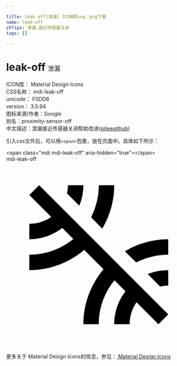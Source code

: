 ```yaml
---

title: leak off(泄漏) ICON转svg、png下载
name: leak-off
zhTips: 泄漏,接近传感器关闭
tags: []

---
```


# leak-off  <small style="font-size: 60%;font-weight: 100">泄漏</small>


<div class="detail-page">
<p>
<span>
ICON库：
<span class="badge-secondary badge">Material Design Icons</span> 
</span>
<br/>
<span>
CSS名称：
<span class="badge-secondary badge">mdi-leak-off</span> 
</span>
<br/>
<span>
unicode：
<span class="badge-secondary badge">F0DD8</span> 
<copy-btn content='F0DD8' btn-title=""></copy-btn>
<copy-btn :content='String.fromCodePoint(parseInt("F0DD8", 16))' btn-title="复制U"></copy-btn>
</span>
<br/>
<span>
version：
<span class="badge-secondary badge">3.5.94</span> 
</span>
<br/>
<span>图标来源/作者：<span class="badge-light badge">Google</span></span> 
<br/>
<span>别名：<span class="badge-light badge">proximity-sensor-off</span></span><br/><span class="zh-detail">中文描述：<span class="badge-primary badge">泄漏</span><span class="badge-primary badge">接近传感器关闭</span><span class="help-link"><span>帮助改进</span>(<a href="https://gitee.com/liuwave/icon-helper/edit/master/json/material/leak-off.json" target="_blank" rel="noopener noreferrer">gitee</a><a href="https://github.com/liuwave/icon-helper/edit/master/json/material/leak-off.json" target="_blank" rel="noopener noreferrer">github</a></span>)</span><br/>
</p>
</div>
<div class="alert alert-dark">
  <i class="mdi mdi-leak-off mdi-48px"></i>
  <i class="mdi mdi-leak-off mdi-36px"></i>
  <i class="mdi mdi-leak-off mdi-24px"></i>
  <i class="mdi mdi-leak-off mdi-18px"></i>
</div>
<div>
  <p>引入css文件后，可以用<code>&lt;span&gt;</code>包裹，放在页面中。具体如下所示：    
  </p>
  <div class="alert alert-primary" style="font-size: 14px">
    &lt;span class="mdi mdi-leak-off" aria-hidden="true"&gt;&lt;/span&gt;
    <copy-btn content='<span class="mdi mdi-leak-off" aria-hidden="true"></span>'></copy-btn>
  </div>
  <div class="alert alert-secondary">
    <i class="mdi mdi-leak-off"
    style="font-size: 24px"
    aria-hidden="true"></i> mdi-leak-off
    <copy-btn content="mdi-leak-off" btn-title="复制图标名称"></copy-btn>
  </div>
</div>
<div id="svg" class="svg-wrap">
<svg xmlns="http://www.w3.org/2000/svg" viewBox="0 0 24 24"><path d="M10,3H8C8,3.37 7.96,3.72 7.88,4.06L9.47,5.65C9.81,4.84 10,3.94 10,3M3,4.27L5.84,7.11C5.03,7.67 4.06,8 3,8V10C4.61,10 6.09,9.45 7.27,8.54L8.7,9.97C7.14,11.24 5.16,12 3,12V14C5.71,14 8.19,13 10.11,11.38L12.61,13.88C11,15.81 10,18.29 10,21H12C12,18.84 12.76,16.86 14.03,15.31L15.46,16.74C14.55,17.91 14,19.39 14,21H16C16,19.94 16.33,18.97 16.89,18.16L19.73,21L21,19.73L4.27,3L3,4.27M14,3H12C12,4.5 11.63,5.91 11,7.16L12.44,8.62C13.42,7 14,5.06 14,3M19.94,16.12C20.28,16.04 20.63,16 21,16V14C20.06,14 19.16,14.19 18.34,14.5L19.94,16.12M15.38,11.56L16.84,13C18.09,12.37 19.5,12 21,12V10C18.94,10 17,10.58 15.38,11.56Z" /></svg>
</div>
<detail full-name='mdi-leak-off'></detail>
    
<div><p>更多关于 Material Design Icons的信息，参见：<a target="_blank" href="https://iconhelper.cn/material.html"> Material Design Icons</a>
</p></div>
